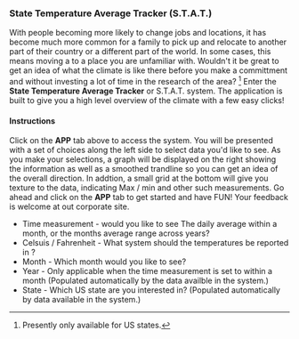 ### State Temperature Average Tracker (S.T.A.T.)

  With people becoming more likely to change jobs and locations, it has become much more common for a family to pick up and relocate to another part of their country or a different part of the world.  In some cases, this means moving a to a place you are unfamiliar with.  Wouldn't it be great to get an idea of what the climate is like there before you make a committment and without investing a lot of time in the research of the area? [^1]  Enter the **State Temperature Average Tracker** or S.T.A.T. system.  The application is built to give you a high level overview of the climate with a few easy clicks!
  
  
#### Instructions
  Click on the **APP** tab above to access the system.  You will be presented with a set of choices along the left side to select data you'd like to see.  As you make your selections, a graph will be displayed on the right showing the information as well as a smoothed trandline so you can get an idea of the overall direction.  In addtion, a small grid at the bottom will give you texture to the data, indicating Max / min and other such measurements.  Go ahead and click on the **APP** tab to get started and have FUN!  Your feedback is welcome at out corporate site.
  
  - Time measurement - would you like to see The daily average within a month, or the months average range across years?  
  - Celsuis / Fahrenheit -  What system should the temperatures be reported in ?  
  - Month - Which month would you like to see?  
  - Year - Only applicable when the time measurement is set to within a month  (Populated automatically by the data availble in the system.)
  - State - Which US state are you interested in? (Populated automatically by data available in the system.)
  
  
    
      
        
          
            
            
            
            
  
  
 [^1]: Presently only available for US states.  
  
  
  




